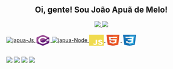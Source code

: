 ## <center>Oi, gente! Sou João Apuã de Melo!</center>
<div align="center">
  <a href="https://github.com/japuamelo">
  <img height="180em" src="https://github-readme-stats.vercel.app/api?username=japuamelo&show_icons=true&theme=dark&include_all_commits=true&count_private=true"/>
  <img height="180em" src="https://github-readme-stats.vercel.app/api/top-langs/?username=japuamelo&layout=compact&langs_count=7&theme=dark"/>
</div>

  <div style="display: inline_block"><br>
  <img align="center" alt="japua-Js" height="30" width="40" src="https://cdn.jsdelivr.net/gh/devicons/devicon/icons/java/java-original.svg"/>
  <img align="center" alt="japua-Csharp" height="30" width="40" src="https://raw.githubusercontent.com/devicons/devicon/master/icons/csharp/csharp-original.svg">
  <img align="center" alt="japua-Node" height="30" width="40" src="https://cdn.jsdelivr.net/gh/devicons/devicon/icons/nodejs/nodejs-original.svg"/>
  <img align="center" alt="japua-Js" height="30" width="40" src="https://raw.githubusercontent.com/devicons/devicon/master/icons/javascript/javascript-plain.svg">
  <img align="center" alt="japua-HTML" height="30" width="40" src="https://raw.githubusercontent.com/devicons/devicon/master/icons/html5/html5-original.svg">
  <img align="center" alt="japua-CSS" height="30" width="40" src="https://raw.githubusercontent.com/devicons/devicon/master/icons/css3/css3-original.svg">
</div>
  
  ##
 
<div> 
  <a href="https://www.instagram.com/transblackangel/" target="_blank"><img src="https://img.shields.io/badge/-Instagram-%23E4405F?style=for-the-badge&logo=instagram&logoColor=white" target="_blank"></a>
 <a href="https://discord.gg/725857191445266494" target="_blank"><img src="https://img.shields.io/badge/Discord-7289DA?style=for-the-badge&logo=discord&logoColor=white" target="_blank"></a> 
  <a href = "mailto:dimeloarquitetura@gmail.com"><img src="https://img.shields.io/badge/Gmail-D14836?style=for-the-badge&logo=gmail&logoColor=white" target="_blank"></a>
  <a href="https://www.linkedin.com/in/jo%C3%A3o-apu%C3%A3-melo/" target="_blank"><img src="https://img.shields.io/badge/-LinkedIn-%230077B5?style=for-the-badge&logo=linkedin&logoColor=white" target="_blank"></a>  
</div>
